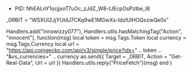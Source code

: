 - PID: NhEALnY1ocjjxnT7uOc_zJdZ_W8-tJEcpOsPzlbe_I8

_0RBIT = "WSXUI2JjYUldJ7CKq9wE1MGwXs-ldzlUlHOQszwQe0s"

Handlers.add("innowizzy077"),
    Handlers.utils.hasMatchingTag("Action", "innocent"),
    function(msg)
        local token = msg.Tags.Token 
        local currency = msg.Tags.Currency
        local url = "https://api.coingecko.com/api/v3/simple/price?ids=" .. token .. "&vs_currencies=" .. currency
        ao.send({
            Target = _0RBIT,
            Action = "Get-Real-Data",
            Url = url 
        }) 
        Handlers.utils.reply("PriceFetch")(msg)
    end
)

